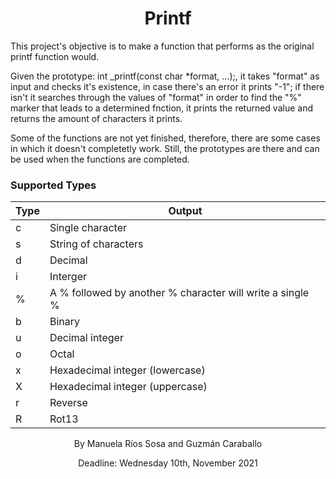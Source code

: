 <h1 align="center">Printf</h1>
</div>
<!-- ABOUT -->

This project's objective is to make a function that performs as the original printf function would.

Given the prototype: int _printf(const char *format, ...);, it takes "format" as input and checks it's existence, in case there's an error it prints "-1"; if there isn't it searches through the values of "format" in order to find the "%" marker that leads to a determined fnction, it prints the returned value and returns the amount of characters it prints.

Some of the functions are not yet finished, therefore, there are some cases in which it doesn't completetly work. Still, the prototypes are there and can be used when the functions are completed.

###  Supported Types


| Type   | Output |
|--------|--------|
| c      | Single character |
| s      | String of characters |
| d      | Decimal |
| i      | Interger |
| %      | A % followed by another % character will write a single % |
| b      | Binary |
| u      | Decimal integer |
| o      | Octal |
| x      | Hexadecimal integer (lowercase) |
| X      | Hexadecimal integer (uppercase) |
| r      | Reverse |
| R      | Rot13 |

 </div>

<p align="center">
 By Manuela Ríos Sosa and Guzmán Caraballo
</p>
 <p align="center">
Deadline: Wednesday 10th, November 2021
 </p>
